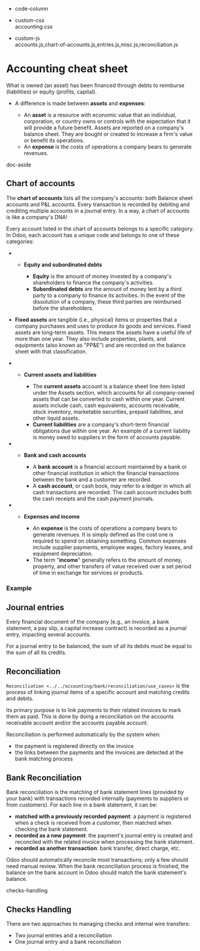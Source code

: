   - code-column

  - custom-css  
    accounting.css

  - custom-js  
    accounts.js,chart-of-accounts.js,entries.js,misc.js,reconciliation.js

# Accounting cheat sheet

What is owned (an asset) has been financed through debts to reimburse
(liabilities) or equity (profits, capital).

  - A difference is made between **assets** and **expenses**:
    
      - An **asset** is a resource with economic value that an
        individual, corporation, or country owns or controls with the
        expectation that it will provide a future benefit. Assets are
        reported on a company's balance sheet. They are bought or
        created to increase a firm's value or benefit its operations.
      - An **expense** is the costs of operations a company bears to
        generate revenues.

<div class="rst-class">

doc-aside

</div>

> 

## Chart of accounts

The **chart of accounts** lists all the company's accounts: both Balance
sheet accounts and P\&L accounts. Every transaction is recorded by
debiting and crediting multiple accounts in a journal entry. In a way, a
chart of accounts is like a company's DNA\!

Every account listed in the chart of accounts belongs to a specific
category. In Odoo, each account has a unique code and belongs to one of
these categories:

  -   - **Equity and subordinated debts**
        
          - **Equity** is the amount of money invested by a company's
            shareholders to finance the company's activities.
          - **Subordinated debts** are the amount of money lent by a
            third party to a company to finance its activities. In the
            event of the dissolution of a company, these third parties
            are reimbursed before the shareholders.

  - **Fixed assets** are tangible (i.e., physical) items or properties
    that a company purchases and uses to produce its goods and services.
    Fixed assets are long-term assets. This means the assets have a
    useful life of more than one year. They also include properties,
    plants, and equipments (also known as "PP\&E") and are recorded on
    the balance sheet with that classification.

  -   - **Current assets and liabilities**
        
          - The **current assets** account is a balance sheet line item
            listed under the Assets section, which accounts for all
            company-owned assets that can be converted to cash within
            one year. Current assets include cash, cash equivalents,
            accounts receivable, stock inventory, marketable securities,
            prepaid liabilities, and other liquid assets.
          - **Current liabilities** are a company's short-term financial
            obligations due within one year. An example of a current
            liability is money owed to suppliers in the form of accounts
            payable.

  -   - **Bank and cash accounts**
        
          - A **bank account** is a financial account maintained by a
            bank or other financial institution in which the financial
            transactions between the bank and a customer are recorded.
          - A **cash account**, or cash book, may refer to a ledger in
            which all cash transactions are recorded. The cash account
            includes both the cash receipts and the cash payment
            journals.

  -   - **Expenses and income**
        
          - An **expense** is the costs of operations a company bears to
            generate revenues. It is simply defined as the cost one is
            required to spend on obtaining something. Common expenses
            include supplier payments, employee wages, factory leases,
            and equipment depreciation.
          - The term "**income**" generally refers to the amount of
            money, property, and other transfers of value received over
            a set period of time in exchange for services or products.

### Example

## Journal entries

Every financial document of the company (e.g., an invoice, a bank
statement, a pay slip, a capital increase contract) is recorded as a
journal entry, impacting several accounts.

For a journal entry to be balanced, the sum of all its debits must be
equal to the sum of all its credits.

## Reconciliation

`Reconciliation <../../accounting/bank/reconciliation/use_cases>` is the
process of linking journal items of a specific account and matching
credits and debits.

Its primary purpose is to link payments to their related invoices to
mark them as paid. This is done by doing a reconciliation on the
accounts receivable account and/or the accounts payable account.

Reconciliation is performed automatically by the system when:

  - the payment is registered directly on the invoice
  - the links between the payments and the invoices are detected at the
    bank matching process

## Bank Reconciliation

Bank reconciliation is the matching of bank statement lines (provided by
your bank) with transactions recorded internally (payments to suppliers
or from customers). For each line in a bank statement, it can be:

  - **matched with a previously recorded payment**: a payment is
    registered when a check is received from a customer, then matched
    when checking the bank statement.
  - **recorded as a new payment**: the payment's journal entry is
    created and reconciled with the related invoice when processing the
    bank statement.
  - **recorded as another transaction**: bank transfer, direct charge,
    etc.

Odoo should automatically reconcile most transactions; only a few should
need manual review. When the bank reconciliation process is finished,
the balance on the bank account in Odoo should match the bank
statement's balance.

<div class="rst-class">

checks-handling

</div>

## Checks Handling

There are two approaches to managing checks and internal wire transfers:

  - Two journal entries and a reconciliation
  - One journal entry and a bank reconciliation
